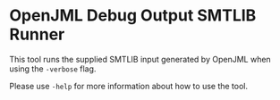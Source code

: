 # OpenJML Debug Output SMTLIB Runner
This tool runs the supplied SMTLIB input generated by OpenJML when using
the `-verbose` flag.

Please use `-help` for more information about how to use the tool.